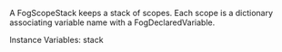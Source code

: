 A FogScopeStack keeps a stack of scopes. Each scope is a dictionary associating variable name with a FogDeclaredVariable. 

Instance Variables:
	stack	<Stack>